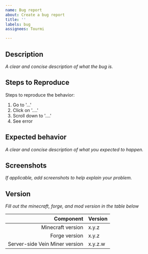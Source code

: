 ```yaml
---
name: Bug report
about: Create a bug report
title: ''
labels: bug
assignees: Tourmi

---
```


## Description
*A clear and concise description of what the bug is.*

## Steps to Reproduce
Steps to reproduce the behavior:
1. Go to '...'
2. Click on '....'
3. Scroll down to '....'
4. See error

## Expected behavior
*A clear and concise description of what you expected to happen.*

## Screenshots
*If applicable, add screenshots to help explain your problem.*

## Version
*Fill out the minecraft, forge, and mod version in the table below*

|                      Component | Version |
|-------------------------------:|:--------|
|              Minecraft version | x.y.z   |
|                  Forge version | x.y.z   |
| Server-side Vein Miner version | x.y.z.w |
